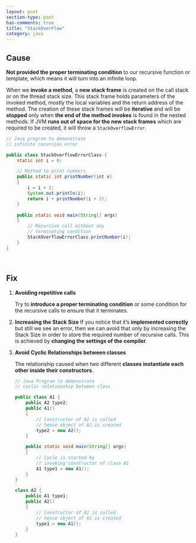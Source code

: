 ```yaml
---
layout: post
section-type: post
has-comments: true
title: "StackOverFlow"
category: java
---
```


## Cause

**Not provided the proper terminating condition** to our recursive function or template, which means it will turn into an infinite loop.
    
When we **invoke a method**, a **new stack frame** is created on the call stack or on the thread stack size. This stack frame holds parameters of the invoked method, mostly the local variables and the return address of the method. The creation of these stack frames will be **iterative** and will be **stopped** only when **the end of the method invokes** is found in the nested methods. If JVM **runs out of space for the new stack frames** which are required to be created, it will throw a `StackOverflowError`.
    

```java
// Java program to demonstrate
// infinite recursion error

public class StackOverflowErrorClass {
	static int i = 0;

	// Method to print numbers
	public static int printNumber(int x)
	{
		i = i + 2;
		System.out.println(i);
		return i + printNumber(i + 2);
	}

	public static void main(String[] args)
	{
		// Recursive call without any
		// terminating condition
		StackOverflowErrorClass.printNumber(i);
	}
}
```
<br>

## Fix

1. **Avoiding repetitive calls**
    
    Try to **introduce a proper terminating condition** or some condition for the recursive calls to ensure that it terminates.
    
2. **Increasing the Stack Size**
If you notice that it’s **implemented correctly** but still we see an error, then we can avoid that only by increasing the Stack Size in order to store the required number of recursive calls. This is achieved by **changing the settings of the compiler**.

3. **Avoid** **Cyclic Relationships between classes**
    
    The relationship caused when two different **classes instantiate each other inside their constructors**.
    
    ```java
    // Java Program to demonstrate
    // cyclic relationship between class
    
    public class A1 {
    	public A2 type2;
    	public A1()
    	{
    		// Constructor of A2 is called
    		// hence object of A2 is created
    		type2 = new A2();
    	}
    
    	public static void main(String[] args)
    	{
    		// Cycle is started by
    		// invoking constructor of class A1
    		A1 type1 = new A1();
    	}
    }
    
    class A2 {
    	public A1 type1;
    	public A2()
    	{
    		// Constructor of A1 is called
    		// hence object of A1 is created
    		type1 = new A1();
    	}
    }
    ```
